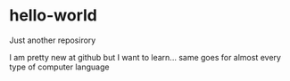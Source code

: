 # hello-world
Just another reposirory


I am pretty new at github but I want to learn...
same goes for almost every type of computer language
